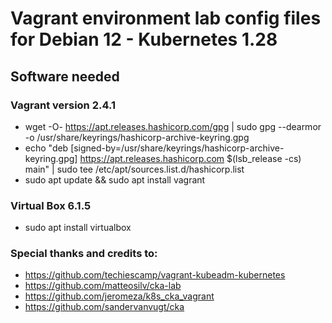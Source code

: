 # Vagrant environment lab config files for Debian 12 - Kubernetes 1.28

## Software needed

### Vagrant version 2.4.1
* wget -O- https://apt.releases.hashicorp.com/gpg | sudo gpg --dearmor -o /usr/share/keyrings/hashicorp-archive-keyring.gpg
* echo "deb [signed-by=/usr/share/keyrings/hashicorp-archive-keyring.gpg] https://apt.releases.hashicorp.com $(lsb_release -cs) main" | sudo tee /etc/apt/sources.list.d/hashicorp.list
* sudo apt update && sudo apt install vagrant

### Virtual Box 6.1.5
* sudo apt install virtualbox

### Special thanks and credits to: 
* https://github.com/techiescamp/vagrant-kubeadm-kubernetes
* https://github.com/matteosilv/cka-lab
* https://github.com/jeromeza/k8s_cka_vagrant
* https://github.com/sandervanvugt/cka
